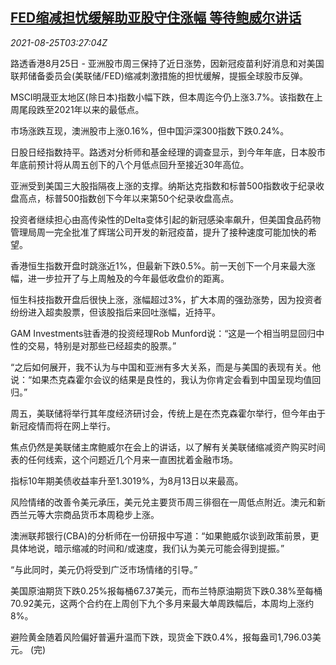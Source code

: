 <!--1629862262000-->
[FED缩减担忧缓解助亚股守住涨幅 等待鲍威尔讲话](https://cn.reuters.com/article/asia-financia-markets-0825-wedn-idCNKBS2FQ06R)
------

<div><i>2021-08-25T03:27:04Z</i></div><p>路透香港8月25日 - 亚洲股市周三保持了近日涨势，因新冠疫苗利好消息和对美国联邦储备委员会(美联储/FED)缩减刺激措施的担忧缓解，提振全球股市反弹。</p><p>MSCI明晟亚太地区(除日本)指数小幅下跌，但本周迄今仍上涨3.7%。该指数在上周尾段跌至2021年以来的最低点。</p><p>市场涨跌互现，澳洲股市上涨0.16%，但中国沪深300指数下跌0.24%。</p><p>日股日经指数持平。路透对分析师和基金经理的调查显示，到今年年底，日本股市年底前预计将从周五创下的八个月低点回升至接近30年高位。</p><p>亚洲受到美国三大股指隔夜上涨的支撑。纳斯达克指数和标普500指数收于纪录收盘高点，标普500指数创下今年以来第50个纪录收盘高点。</p><p>投资者继续担心由高传染性的Delta变体引起的新冠感染率飙升，但美国食品药物管理局周一完全批准了辉瑞公司开发的新冠疫苗，提升了接种速度可能加快的希望。</p><p>香港恒生指数开盘时跳涨近1%，但最新下跌0.5%。前一天创下一个月来最大涨幅，进一步拉开了与上周触及的今年最低收盘价的距离。</p><p>恒生科技指数开盘后很快上涨，涨幅超过3%，扩大本周的强劲涨势，因为投资者纷纷进入超卖股票，但该股指后来回吐涨幅，近持平。</p><p>GAM Investments驻香港的投资经理Rob Munford说：“这是一个相当明显回归中性的交易，特别是对那些已经超卖的股票。”</p><p>“之后如何展开，我不认为与中国和亚洲有多大关系，而是与美国的表现有关。他说：“如果杰克森霍尔会议的结果是良性的，我认为你肯定会看到中国呈现均值回归。”</p><p>周五，美联储将举行其年度经济研讨会，传统上是在杰克森霍尔举行，但今年由于新冠疫情而将在网上举行。</p><p>焦点仍然是美联储主席鲍威尔在会上的讲话，以了解有关美联储缩减资产购买时间表的任何线索，这个问题近几个月来一直困扰着金融市场。</p><p>指标10年期美债收益率升至1.3019%，为8月13日以来最高。</p><p>风险情绪的改善令美元承压，美元兑主要货币周三徘徊在一周低点附近。澳元和新西兰元等大宗商品货币本周稳步上涨。</p><p>澳洲联邦银行(CBA)的分析师在一份研报中写道：“如果鲍威尔谈到政策前景，更具体地说，暗示缩减的时间和/或速度，我们认为美元可能会得到提振。”</p><p>“与此同时，美元仍将受到广泛市场情绪的引导。”</p><p>美国原油期货下跌0.25%报每桶67.37美元，而布兰特原油期货下跌0.38%至每桶70.92美元，这两个合约在上周创下九个多月来最大单周跌幅后，本周均上涨约8%。</p><p>避险黄金随着风险偏好普遍升温而下跌，现货金下跌0.4%，报每盎司1,796.03美元。 (完)</p>
